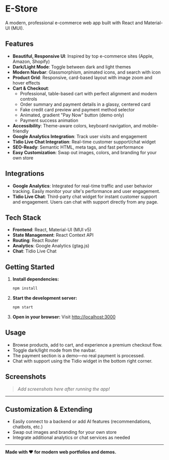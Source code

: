 # E-Store

A modern, professional e-commerce web app built with React and Material-UI (MUI).

## Features

- **Beautiful, Responsive UI**: Inspired by top e-commerce sites (Apple, Amazon, Shopify)
- **Dark/Light Mode**: Toggle between dark and light themes
- **Modern Navbar**: Glassmorphism, animated icons, and search with icon
- **Product Grid**: Responsive, card-based layout with image zoom and hover effects
- **Cart & Checkout**:
  - Professional, table-based cart with perfect alignment and modern controls
  - Order summary and payment details in a glassy, centered card
  - Fake credit card preview and payment method selector
  - Animated, gradient "Pay Now" button (demo only)
  - Payment success animation
- **Accessibility**: Theme-aware colors, keyboard navigation, and mobile-friendly
- **Google Analytics Integration**: Track user visits and engagement
- **Tidio Live Chat Integration**: Real-time customer support/chat widget
- **SEO-Ready**: Semantic HTML, meta tags, and fast performance
- **Easy Customization**: Swap out images, colors, and branding for your own store

## Integrations

- **Google Analytics**: Integrated for real-time traffic and user behavior tracking. Easily monitor your site's performance and user engagement.
- **Tidio Live Chat**: Third-party chat widget for instant customer support and engagement. Users can chat with support directly from any page.

## Tech Stack
- **Frontend**: React, Material-UI (MUI v5)
- **State Management**: React Context API
- **Routing**: React Router
- **Analytics**: Google Analytics (gtag.js)
- **Chat**: Tidio Live Chat

## Getting Started

1. **Install dependencies:**
   ```bash
   npm install
   ```
2. **Start the development server:**
   ```bash
   npm start
   ```
3. **Open in your browser:**
   Visit [http://localhost:3000](http://localhost:3000)

## Usage
- Browse products, add to cart, and experience a premium checkout flow.
- Toggle dark/light mode from the navbar.
- The payment section is a demo—no real payment is processed.
- Chat with support using the Tidio widget in the bottom right corner.

## Screenshots

> _Add screenshots here after running the app!_

---

## Customization & Extending
- Easily connect to a backend or add AI features (recommendations, chatbots, etc.)
- Swap out images and branding for your own store
- Integrate additional analytics or chat services as needed

---

**Made with ❤️ for modern web portfolios and demos.**
